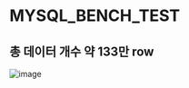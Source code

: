# MYSQL_BENCH_TEST


## 총 데이터 개수 약 133만 row

![image](https://user-images.githubusercontent.com/13353498/89622732-740b9480-d8ce-11ea-86c9-ebb5e32578fe.png)
